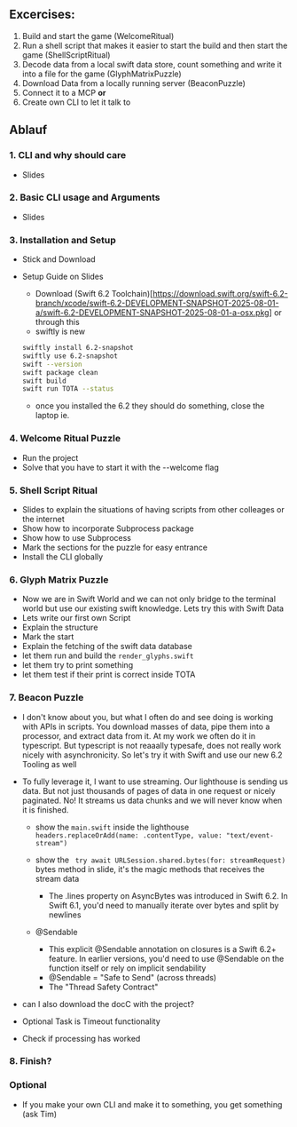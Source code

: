 ## Excercises:
1. Build and start the game (WelcomeRitual)
1. Run a shell script that makes it easier to start the build and then start the game (ShellScriptRitual)
1. Decode data from a local swift data store, count something and write it into a file for the game (GlyphMatrixPuzzle)
1. Download Data from a locally running server (BeaconPuzzle)
1. Connect it to a MCP **or**
1. Create own CLI to let it talk to

## Ablauf

### 1. CLI and why should care
* Slides

### 2. Basic CLI usage and Arguments
* Slides

### 3. Installation and Setup
* Stick and Download
* Setup Guide on Slides
    * Download (Swift 6.2 Toolchain)[https://download.swift.org/swift-6.2-branch/xcode/swift-6.2-DEVELOPMENT-SNAPSHOT-2025-08-01-a/swift-6.2-DEVELOPMENT-SNAPSHOT-2025-08-01-a-osx.pkg] or through this
    * swiftly is new

    ```bash
    swiftly install 6.2-snapshot
    swiftly use 6.2-snapshot
    swift --version
    swift package clean
    swift build
    swift run TOTA --status
    ```
    * once you installed the 6.2 they should do something, close the laptop ie.

### 4. Welcome Ritual Puzzle
* Run the project
* Solve that you have to start it with the --welcome flag

### 5. Shell Script Ritual
* Slides to explain the situations of having scripts from other colleages or the internet
* Show how to incorporate Subprocess package
* Show how to use Subprocess
* Mark the sections for the puzzle for easy entrance
* Install the CLI globally

### 6. Glyph Matrix Puzzle
* Now we are in Swift World and we can not only bridge to the terminal world but use our existing swift knowledge. Lets try this with Swift Data
* Lets write our first own Script
* Explain the structure
* Mark the start 
* Explain the fetching of the swift data database
* let them run and build the `render_glyphs.swift` 
* let them try to print something
* let them test if their print is correct inside TOTA

### 7. Beacon Puzzle
* I don't know about you, but what I often do and see doing is working with APIs in scripts. You download masses of data, pipe them into a processor, and extract data from it. At my work we often do it in typescript. But typescript is not reaaally typesafe, does not really work nicely with asynchronicity. So let's try it with Swift and use our new 6.2 Tooling as well
* To fully leverage it, I want to use streaming. Our lighthouse is sending us data. But not just thousands of pages of data in one request or nicely paginated. No! It streams us data chunks and we will never know when it is finished. 
    * show the `main.swift` inside the lighthouse
          ```headers.replaceOrAdd(name: .contentType, value: "text/event-stream")```
    
    * show the ``` try await URLSession.shared.bytes(for: streamRequest)``` bytes method in slide, it's the magic methods that receives the stream data
        * The .lines property on AsyncBytes was introduced in Swift 6.2. In Swift 6.1, you'd need to manually iterate over bytes and split by newlines
    
    * @Sendable
        * This explicit @Sendable annotation on closures is a Swift 6.2+ feature. In earlier versions, you'd need to use @Sendable on the function itself or rely on implicit sendability
        * @Sendable = "Safe to Send" (across threads)
        * The "Thread Safety Contract"
        
* can I also download the docC with the project?
* Optional Task is Timeout functionality
* Check if processing has worked

### 8. Finish?

### Optional
* If you make your own CLI and make it to something, you get something (ask Tim)


